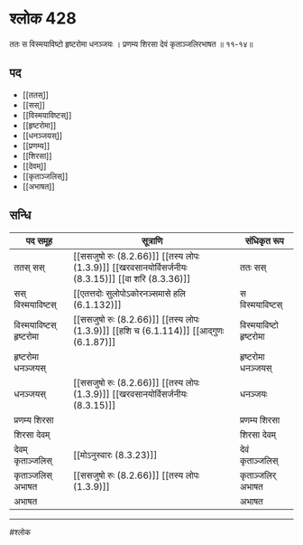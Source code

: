 # श्लोक 428

ततः स विस्मयाविष्टो हृष्टरोमा धनञ्जयः ।
प्रणम्य शिरसा देवं कृताञ्जलिरभाषत ॥ ११-१४॥


## पद 

- [[ततस्]]
- [[सस्]]
- [[विस्मयाविष्टस्]]
- [[हृष्टरोमा]]
- [[धनञ्जयस्]]
- [[प्रणम्य]]
- [[शिरसा]]
- [[देवम्]]
- [[कृताञ्जलिस्]]
- [[अभाषत]]

## सन्धि

| पद समूह | सूत्राणि | संधिकृत रूप |
| ----- | ----- | ----- |
| ततस् सस् |  [[ससजुषो रुः (8.2.66)]] [[तस्य लोपः (1.3.9)]] [[खरवसानयोर्विसर्जनीयः (8.3.15)]] [[वा शरि (8.3.36)]] | ततः सस् |
| सस् विस्मयाविष्टस् |  [[एतत्तदोः सुलोपोऽकोरनञ्समासे हलि (6.1.132)]] | स विस्मयाविष्टस् |
| विस्मयाविष्टस् हृष्टरोमा |  [[ससजुषो रुः (8.2.66)]] [[तस्य लोपः (1.3.9)]] [[हशि च (6.1.114)]] [[आद्गुणः (6.1.87)]] | विस्मयाविष्टो हृष्टरोमा |
| हृष्टरोमा धनञ्जयस् |  | हृष्टरोमा धनञ्जयस् |
| धनञ्जयस् |  [[ससजुषो रुः (8.2.66)]] [[तस्य लोपः (1.3.9)]] [[खरवसानयोर्विसर्जनीयः (8.3.15)]] | धनञ्जयः |
| प्रणम्य शिरसा |  | प्रणम्य शिरसा |
| शिरसा देवम् |  | शिरसा देवम् |
| देवम् कृताञ्जलिस् |  [[मोऽनुस्वारः (8.3.23)]] | देवं कृताञ्जलिस् |
| कृताञ्जलिस् अभाषत |  [[ससजुषो रुः (8.2.66)]] [[तस्य लोपः (1.3.9)]] | कृताञ्जलिर् अभाषत |
| अभाषत |  | अभाषत |


---

#श्लोक